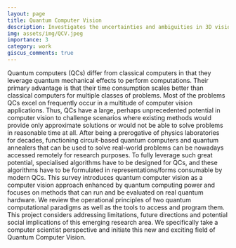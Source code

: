 ```yaml
---
layout: page
title: Quantum Computer Vision
description: Investigates the uncertainties and ambiguities in 3D vision problems such as pose estimation, reconstruction and etc.
img: assets/img/QCV.jpeg
importance: 3
category: work
giscus_comments: true
---
```


Quantum computers (QCs) differ from classical computers in that they leverage quantum mechanical effects to perform computations. Their primary advantage is that their time consumption scales better than classical computers for multiple classes of problems. Most of the problems QCs excel on frequently occur in a multitude of computer vision applications. Thus, QCs have a large, perhaps unprecedented potential in computer vision to challenge scenarios where existing methods would provide only approximate solutions or would not be able to solve problems in reasonable time at all. After being a prerogative of physics laboratories for decades, functioning circuit-based quantum computers and quantum annealers that can be used to solve real-world problems can be nowadays accessed remotely for research purposes. To fully leverage such great potential, specialised algorithms have to be designed for QCs, and these algorithms have to be formulated in representations/forms consumable by modern QCs. This survey introduces quantum computer vision as a computer vision approach enhanced by quantum computing power and focuses on methods that can run and be evaluated on real quantum hardware. We review the operational principles of two quantum computational paradigms as well as the tools to access and program them. This project considers addressing limitations, future directions and potential social implications of this emerging research area. We specifically take a computer scientist perspective and initiate this new and exciting field of Quantum Computer Vision.
